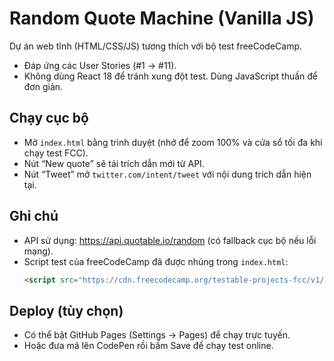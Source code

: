 # Random Quote Machine (Vanilla JS)

Dự án web tĩnh (HTML/CSS/JS) tương thích với bộ test freeCodeCamp.

- Đáp ứng các User Stories (#1 → #11).
- Không dùng React 18 để tránh xung đột test. Dùng JavaScript thuần để đơn giản.

## Chạy cục bộ

- Mở `index.html` bằng trình duyệt (nhớ để zoom 100% và cửa sổ tối đa khi chạy test FCC).
- Nút “New quote” sẽ tải trích dẫn mới từ API.
- Nút “Tweet” mở `twitter.com/intent/tweet` với nội dung trích dẫn hiện tại.

## Ghi chú

- API sử dụng: https://api.quotable.io/random (có fallback cục bộ nếu lỗi mạng).
- Script test của freeCodeCamp đã được nhúng trong `index.html`:
  ```html
  <script src="https://cdn.freecodecamp.org/testable-projects-fcc/v1/bundle.js"></script>
  ```

## Deploy (tùy chọn)

- Có thể bật GitHub Pages (Settings → Pages) để chạy trực tuyến.
- Hoặc đưa mã lên CodePen rồi bấm Save để chạy test online.
